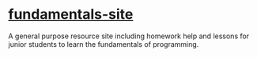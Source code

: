 # [fundamentals-site](http://macwebdev.ca/)
A general purpose resource site including homework help and lessons for junior students to learn the fundamentals of programming.

